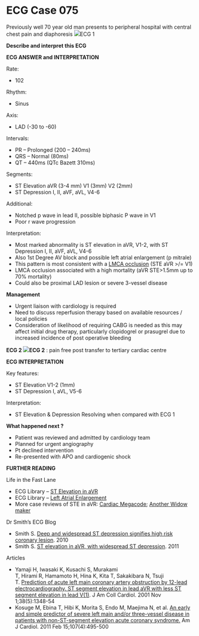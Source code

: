 # ECG Case 075


Previously well 70 year old man presents to peripheral hospital with central chest pain and diaphoresis
![](https://litfl.com/wp-content/uploads/2018/08/ECG-075a-LITFL-Top-100.jpg)ECG 1



**Describe and interpret this ECG** 

**ECG ANSWER and INTERPRETATION** 


Rate:

- 102


Rhythm:

- Sinus


Axis:

- LAD (-30 to -60)


Intervals:

- PR – Prolonged (200 – 240ms)
- QRS – Normal (80ms) 
- QT – 440ms (QTc Bazett 310ms)


Segments:

- ST Elevation aVR (3-4 mm) V1 (3mm) V2 (2mm) 
- ST Depression I, II, aVF, aVL, V4-6


Additional:

- Notched p wave in lead II, possible biphasic P wave in V1
- Poor r wave progression


Interpretation:

- Most marked abnormality is ST elevation in aVR, V1-2, with ST Depression I, II, aVF, aVL, V4-6
- Also 1st Degree AV block and possible left atrial enlargement (p mitrale)
- This pattern is most consistent with a [LMCA occlusion](https://litfl.com/lmca-occlusion-st-elevation-in-avr/) (STE aVR >/= V1) 
- LMCA occlusion associated with a high mortality (aVR STE>1.5mm up to 70% mortality)
- Could also be proximal LAD lesion or severe 3-vessel disease



**Management** 

- Urgent liaison with cardiology is required
- Need to discuss reperfusion therapy based on available resources / local policies
- Consideration of likelihood of requiring CABG is needed as this may affect initial drug therapy, particularly clopidogrel or prasugrel due to increased incidence of post operative bleeding



**ECG 2** 
![](https://litfl.com/wp-content/uploads/2018/08/ECG-075b-LITFL-Top-100.jpeg)**ECG 2** : pain free post transfer to tertiary cardiac centre

**ECG INTERPRETATION** 


Key features:

- ST Elevation V1-2 (1mm)
- ST Depression I, aVL, V5-6


Interpretation:

- ST Elevation & Depression Resolving when compared with ECG 1



**What happened next ?** 

- Patient was reviewed and admitted by cardiology team
- Planned for urgent angiography
- Pt declined intervention
- Re-presented with APO and cardiogenic shock

**FURTHER READING** 


Life in the Fast Lane

- ECG Library – [ST Elevation in aVR](https://litfl.com/lmca-occlusion-st-elevation-in-avr/)[](https://litfl.com/lmca-occlusion-st-elevation-in-avr/)[](https://litfl.com/lmca-occlusion-st-elevation-in-avr/)
- ECG Library – [Left Atrial Enlargement](https://litfl.com/left-atrial-enlargement-ecg-library/)
- More case reviews of STE in aVR: [Cardiac Megacode](https://litfl.com/cardiac-megacode/); [Another Widow maker](https://litfl.com/another-widow-maker/)


Dr Smith’s ECG Blog

- Smith S. [Deep and widespread ST depression signifies high risk coronary lesion](https://hqmeded-ecg.blogspot.com/2010/01/deep-and-widespread-st-depression.html). 2010
- Smith S. [ST elevation in aVR, with widespread ST depression](https://hqmeded-ecg.blogspot.com/2011/04/st-elevation-in-avr-with-widespread-st.html). 2011


Articles

- Yamaji H, Iwasaki K, Kusachi S, Murakami T, Hirami R, Hamamoto H, Hina K, Kita T, Sakakibara N, Tsuji T. [Prediction of acute left main coronary artery obstruction by 12-lead electrocardiography. ST segment elevation in lead aVR with less ST segment elevation in lead V(1)](https://pubmed.ncbi.nlm.nih.gov/11691506/). J Am Coll Cardiol. 2001 Nov 1;38(5):1348-54
- Kosuge M, Ebina T, Hibi K, Morita S, Endo M, Maejima N, et al. [An early and simple predictor of severe left main and/or three-vessel disease in patients with non-ST-segment elevation acute coronary syndrome.](https://pubmed.ncbi.nlm.nih.gov/21184992/) Am J Cardiol. 2011 Feb 15;107(4):495-500

